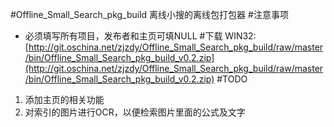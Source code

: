#Offline_Small_Search_pkg_build
离线小搜的离线包打包器
#注意事项
* 必须填写所有项目，发布者和主页可填NULL
#下载
WIN32: [http://git.oschina.net/zjzdy/Offline_Small_Search_pkg_build/raw/master/bin/Offline_Small_Search_pkg_build_v0.2.zip](http://git.oschina.net/zjzdy/Offline_Small_Search_pkg_build/raw/master/bin/Offline_Small_Search_pkg_build_v0.2.zip)
#TODO
1. 添加主页的相关功能
2. 对索引的图片进行OCR，以便检索图片里面的公式及文字